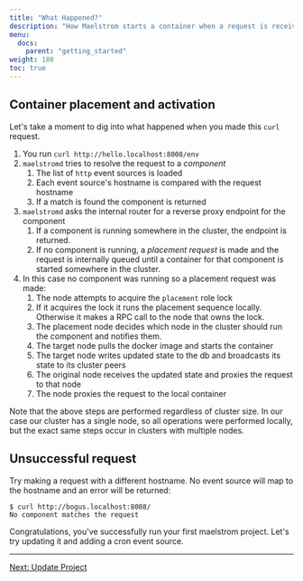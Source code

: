 ```yaml
---
title: "What Happened?"
description: "How Maelstrom starts a container when a request is received"
menu:
  docs:
    parent: "getting_started"
weight: 180
toc: true
---
```


## Container placement and activation

Let's take a moment to dig into what happened when you made this `curl` request.

1. You run `curl http://hello.localhost:8008/env`
1. `maelstromd` tries to resolve the request to a _component_
    1. The list of `http` event sources is loaded
    1. Each event source's hostname is compared with the request hostname
    1. If a match is found the component is returned
1. `maelstromd` asks the internal router for a reverse proxy endpoint for the component
    1. If a component is running somewhere in the cluster, the endpoint is returned.
    1. If no component is running, a _placement request_ is made and the request is internally queued
       until a container for that component is started somewhere in the cluster.
1. In this case no component was running so a placement request was made:
    1. The node attempts to acquire the `placement` role lock
    1. If it acquires the lock it runs the placement sequence locally. Otherwise it makes a RPC call to the node
       that owns the lock.
    1. The placement node decides which node in the cluster should run the component and notifies them.
    1. The target node pulls the docker image and starts the container
    1. The target node writes updated state to the db and broadcasts its state to its cluster peers
    1. The original node receives the updated state and proxies the request to that node
    1. The node proxies the request to the local container

Note that the above steps are performed regardless of cluster size. In our case our cluster has a single node, so
all operations were performed locally, but the exact same steps occur in clusters with multiple nodes.

## Unsuccessful request

Try making a request with a different hostname. No event source will map to the hostname and an error will be
returned:

```
$ curl http://bogus.localhost:8008/
No component matches the request
```

Congratulations, you've successfully run your first maelstrom project.  Let's try updating it and adding a cron
event source.

---

[Next: Update Project](update_project.html)
